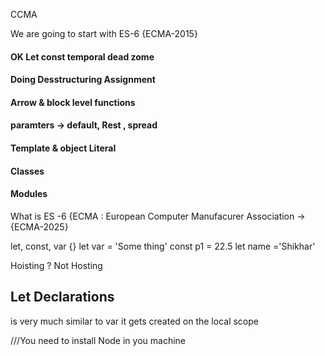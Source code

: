 CCMA

We are going to start with ES-6 {ECMA-2015}

#### OK Let const temporal dead zome
#### Doing Desstructuring Assignment
#### Arrow & block level functions
#### paramters -> default, Rest , spread
#### Template & object Literal
#### Classes
#### Modules

What is ES -6 {ECMA : European Computer Manufacurer Association -> {ECMA-2025}

let, const, var {}
let var = 'Some thing'
const p1 = 22.5
let name ='Shikhar'

Hoisting ? Not Hosting

## Let Declarations

is very much similar to var it gets created on the local scope

///You need to install Node in you machine
